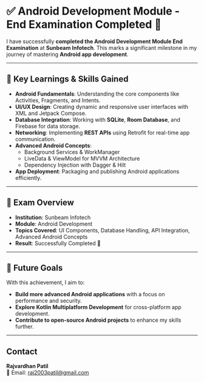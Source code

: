 # ✅ Android Development Module - End Examination Completed 🎉

I have successfully **completed the Android Development Module End Examination** at **Sunbeam Infotech**. This marks a significant milestone in my journey of mastering **Android app development**.

---

## 📌 Key Learnings & Skills Gained

- **Android Fundamentals**: Understanding the core components like Activities, Fragments, and Intents.  
- **UI/UX Design**: Creating dynamic and responsive user interfaces with XML and Jetpack Compose.  
- **Database Integration**: Working with **SQLite**, **Room Database**, and Firebase for data storage.  
- **Networking**: Implementing **REST APIs** using Retrofit for real-time app communication.  
- **Advanced Android Concepts**:  
  - Background Services & WorkManager  
  - LiveData & ViewModel for MVVM Architecture  
  - Dependency Injection with Dagger & Hilt  
- **App Deployment**: Packaging and publishing Android applications efficiently.  

---

## 📂 Exam Overview

- **Institution**: Sunbeam Infotech  
- **Module**: Android Development  
- **Topics Covered**: UI Components, Database Handling, API Integration, Advanced Android Concepts  
- **Result**: Successfully Completed 🎯  

---

## 🎯 Future Goals

With this achievement, I aim to:  

- **Build more advanced Android applications** with a focus on performance and security.  
- **Explore Kotlin Multiplatform Development** for cross-platform app development.  
- **Contribute to open-source Android projects** to enhance my skills further.  

---

## Contact

**Rajvardhan Patil**  
📧 Email: raj2003patil@gmail.com  
